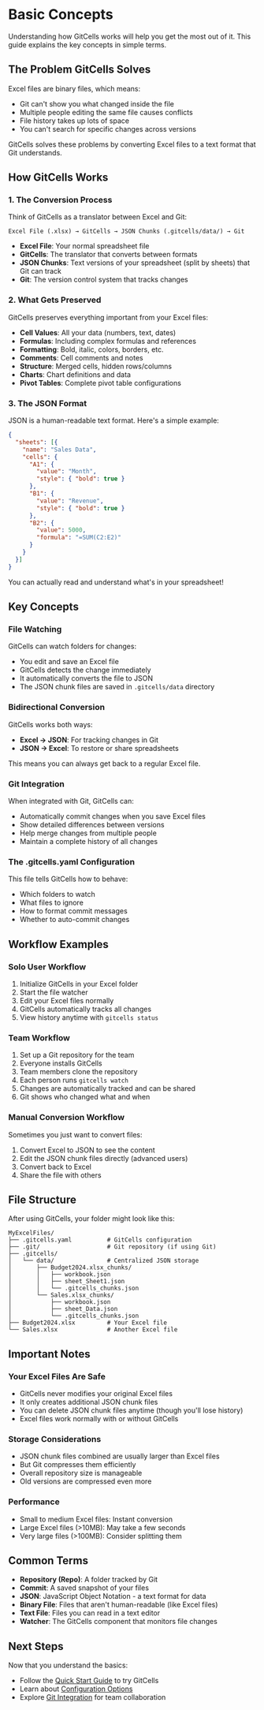 # Basic Concepts

Understanding how GitCells works will help you get the most out of it. This guide explains the key concepts in simple terms.

## The Problem GitCells Solves

Excel files are binary files, which means:
- Git can't show you what changed inside the file
- Multiple people editing the same file causes conflicts
- File history takes up lots of space
- You can't search for specific changes across versions

GitCells solves these problems by converting Excel files to a text format that Git understands.

## How GitCells Works

### 1. The Conversion Process

Think of GitCells as a translator between Excel and Git:

```
Excel File (.xlsx) → GitCells → JSON Chunks (.gitcells/data/) → Git
```

- **Excel File**: Your normal spreadsheet file
- **GitCells**: The translator that converts between formats
- **JSON Chunks**: Text versions of your spreadsheet (split by sheets) that Git can track
- **Git**: The version control system that tracks changes

### 2. What Gets Preserved

GitCells preserves everything important from your Excel files:

- **Cell Values**: All your data (numbers, text, dates)
- **Formulas**: Including complex formulas and references
- **Formatting**: Bold, italic, colors, borders, etc.
- **Comments**: Cell comments and notes
- **Structure**: Merged cells, hidden rows/columns
- **Charts**: Chart definitions and data
- **Pivot Tables**: Complete pivot table configurations

### 3. The JSON Format

JSON is a human-readable text format. Here's a simple example:

```json
{
  "sheets": [{
    "name": "Sales Data",
    "cells": {
      "A1": {
        "value": "Month",
        "style": { "bold": true }
      },
      "B1": {
        "value": "Revenue",
        "style": { "bold": true }
      },
      "B2": {
        "value": 5000,
        "formula": "=SUM(C2:E2)"
      }
    }
  }]
}
```

You can actually read and understand what's in your spreadsheet!

## Key Concepts

### File Watching

GitCells can watch folders for changes:
- You edit and save an Excel file
- GitCells detects the change immediately
- It automatically converts the file to JSON
- The JSON chunk files are saved in `.gitcells/data` directory

### Bidirectional Conversion

GitCells works both ways:
- **Excel → JSON**: For tracking changes in Git
- **JSON → Excel**: To restore or share spreadsheets

This means you can always get back to a regular Excel file.

### Git Integration

When integrated with Git, GitCells can:
- Automatically commit changes when you save Excel files
- Show detailed differences between versions
- Help merge changes from multiple people
- Maintain a complete history of all changes

### The .gitcells.yaml Configuration

This file tells GitCells how to behave:
- Which folders to watch
- What files to ignore
- How to format commit messages
- Whether to auto-commit changes

## Workflow Examples

### Solo User Workflow

1. Initialize GitCells in your Excel folder
2. Start the file watcher
3. Edit your Excel files normally
4. GitCells automatically tracks all changes
5. View history anytime with `gitcells status`

### Team Workflow

1. Set up a Git repository for the team
2. Everyone installs GitCells
3. Team members clone the repository
4. Each person runs `gitcells watch`
5. Changes are automatically tracked and can be shared
6. Git shows who changed what and when

### Manual Conversion Workflow

Sometimes you just want to convert files:
1. Convert Excel to JSON to see the content
2. Edit the JSON chunk files directly (advanced users)
3. Convert back to Excel
4. Share the file with others

## File Structure

After using GitCells, your folder might look like this:

```
MyExcelFiles/
├── .gitcells.yaml          # GitCells configuration
├── .git/                   # Git repository (if using Git)
├── .gitcells/
│   └── data/               # Centralized JSON storage
│       ├── Budget2024.xlsx_chunks/
│       │   ├── workbook.json
│       │   ├── sheet_Sheet1.json
│       │   └── .gitcells_chunks.json
│       └── Sales.xlsx_chunks/
│           ├── workbook.json
│           ├── sheet_Data.json
│           └── .gitcells_chunks.json
├── Budget2024.xlsx         # Your Excel file
└── Sales.xlsx              # Another Excel file
```

## Important Notes

### Your Excel Files Are Safe

- GitCells never modifies your original Excel files
- It only creates additional JSON chunk files
- You can delete JSON chunk files anytime (though you'll lose history)
- Excel files work normally with or without GitCells

### Storage Considerations

- JSON chunk files combined are usually larger than Excel files
- But Git compresses them efficiently
- Overall repository size is manageable
- Old versions are compressed even more

### Performance

- Small to medium Excel files: Instant conversion
- Large Excel files (>10MB): May take a few seconds
- Very large files (>100MB): Consider splitting them

## Common Terms

- **Repository (Repo)**: A folder tracked by Git
- **Commit**: A saved snapshot of your files
- **JSON**: JavaScript Object Notation - a text format for data
- **Binary File**: Files that aren't human-readable (like Excel files)
- **Text File**: Files you can read in a text editor
- **Watcher**: The GitCells component that monitors file changes

## Next Steps

Now that you understand the basics:
- Follow the [Quick Start Guide](quickstart.md) to try GitCells
- Learn about [Configuration Options](../user-guide/configuration.md)
- Explore [Git Integration](../user-guide/git-integration.md) for team collaboration